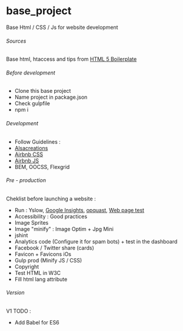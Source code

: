 # base_project
Base Html / CSS / Js for website development

###### Sources
Base html, htaccess and tips from [HTML 5 Boilerplate ](https://html5boilerplate.com/)

###### Before development
- Clone this base project
- Name project in package.json
- Check gulpfile
- npm i

###### Development
- Follow Guidelines :
- [Alsacreations](https://github.com/alsacreations/guidelines)
- [Airbnb CSS](https://github.com/airbnb/css)
- [Airbnb JS](https://github.com/airbnb/javascript)
- BEM, OOCSS, Flexgrid

###### Pre - production
Cheklist before launching a website :

- Run : Yslow, [Google Insights](https://search.google.com/search-console/mobile-friendly), [opquast](http://opquast.com/fr/), [Web page test](https://www.webpagetest.org/)
- Accessibility : Good practices
- Image Sprites
- Image "minify" : Image Optim + Jpg Mini
- jshint
- Analytics code (Configure it for spam bots) + test in the dashboard
- Facebook / Twitter share (cards)
- Favicon + Favicons iOs
- Gulp prod (Minify JS / CSS)
- Copyright
- Test HTML in W3C
- Fill html lang attribute



###### Version
V1
TODO :
- Add Babel for ES6
